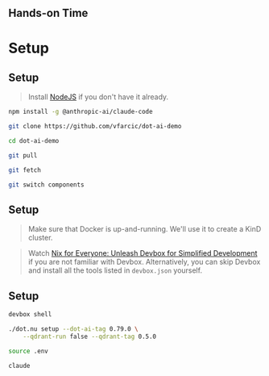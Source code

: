 <!-- .slide: data-background="../img/background/hands-on.jpg" -->
## Hands-on Time

# Setup


## Setup

> Install [NodeJS](https://nodejs.org/en/download) if you don't have it already.

```sh
npm install -g @anthropic-ai/claude-code

git clone https://github.com/vfarcic/dot-ai-demo

cd dot-ai-demo

git pull

git fetch

git switch components
```


## Setup

> Make sure that Docker is up-and-running. We'll use it to create a KinD cluster.

> Watch [Nix for Everyone: Unleash Devbox for Simplified Development](https://youtu.be/WiFLtcBvGMU) if you are not familiar with Devbox. Alternatively, you can skip Devbox and install all the tools listed in `devbox.json` yourself.


## Setup

```sh
devbox shell

./dot.nu setup --dot-ai-tag 0.79.0 \
    --qdrant-run false --qdrant-tag 0.5.0

source .env

claude
```